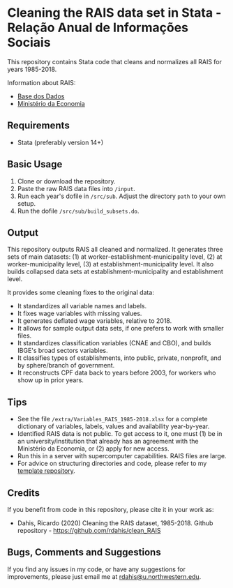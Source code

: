 # Cleaning the RAIS data set in Stata - Relação Anual de Informações Sociais

This repository contains Stata code that cleans and normalizes all RAIS for years 1985-2018.

Information about RAIS:
- [Base dos Dados](http://basedosdados.org/dataset/relacao-anual-de-informacoes-sociais-rais)
- [Ministério da Economia](http://www.rais.gov.br/sitio/index.jsf)

## Requirements

- Stata (preferably version 14+)

## Basic Usage

1. Clone or download the repository.
2. Paste the raw RAIS data files into `/input`.
3. Run each year's dofile in `/src/sub`. Adjust the directory `path` to your own setup.
4. Run the dofile `/src/sub/build_subsets.do`.

## Output

This repository outputs RAIS all cleaned and normalized. It generates three sets of main datasets: (1) at worker-establishment-municipality level, (2) at worker-municipality level, (3) at establishment-municipality level. It also builds collapsed data sets at establishment-municipality and establishment level.

It provides some cleaning fixes to the original data:
- It standardizes all variable names and labels.
- It fixes wage variables with missing values.
- It generates deflated wage variables, relative to 2018.
- It allows for sample output data sets, if one prefers to work with smaller files.
- It standardizes classification variables (CNAE and CBO), and builds IBGE's broad sectors variables.
- It classifies types of establishments, into public, private, nonprofit, and by sphere/branch of government.
- It reconstructs CPF data back to years before 2003, for workers who show up in prior years.

## Tips

- See the file `/extra/Variables_RAIS_1985-2018.xlsx` for a complete dictionary of variables, labels, values and availability year-by-year.
- Identified RAIS data is not public. To get access to it, one must (1) be in an university/institution that already has an agreement with the Ministério da Economia, or (2) apply for new access.
- Run this in a server with supercomputer capabilities. RAIS files are large.
- For advice on structuring directories and code, please refer to my [template repository](https://github.com/rdahis/paper_template).

## Credits

If you benefit from code in this repository, please cite it in your work as:

- Dahis, Ricardo (2020) Cleaning the RAIS dataset, 1985-2018. Github repository - https://github.com/rdahis/clean_RAIS

## Bugs, Comments and Suggestions

If you find any issues in my code, or have any suggestions for improvements, please just email me at [rdahis@u.northwestern.edu](mailto:rdahis@u.northwestern.edu).
